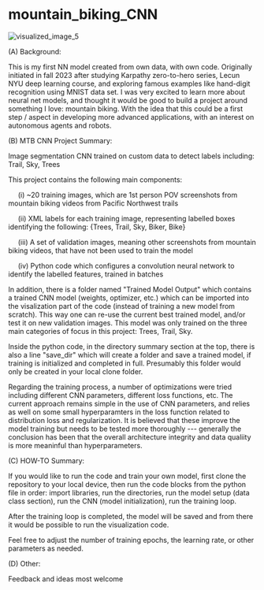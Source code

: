 # mountain_biking_CNN

![visualized_image_5](https://github.com/nfruneaux/mountain_biking_CNN/assets/72471698/dc2311e5-9802-47af-9687-6430f4ac40c3)

(A) Background:  

This is my first NN model created from own data, with own code. Originally initiated in fall 2023 after studying Karpathy zero-to-hero series, Lecun NYU deep learning course, and exploring famous examples like hand-digit recognition using MNIST data set. I was very excited to learn more about neural net models, and thought it would be good to build a project around something I love: mountain biking. With the idea that this could be a first step / aspect in developing more advanced applications, with an interest on autonomous agents and robots.


(B) MTB CNN Project Summary:  

Image segmentation CNN trained on custom data to detect labels including: Trail, Sky, Trees  

This project contains the following main components:  

  &nbsp;&nbsp;&nbsp;&nbsp; (i) ~20 training images, which are 1st person POV screenshots from mountain biking videos from Pacific Northwest trails  
  
  &nbsp;&nbsp;&nbsp;&nbsp; (ii) XML labels for each training image, representing labelled boxes identifying the following: {Trees, Trail, Sky, Biker, Bike}

  &nbsp;&nbsp;&nbsp;&nbsp; (iii) A set of validation images, meaning other screenshots from mountain biking videos, that have not been used to train the model  
  
  &nbsp;&nbsp;&nbsp;&nbsp; (iv) Python code which configures a convolution neural network to identify the labelled features, trained in batches  
  

In addition, there is a folder named "Trained Model Output" which contains a trained CNN model (weights, optimizer, etc.) which can be imported into the visalization part of the code (instead of training a new model from scratch). This way one can re-use the current best trained model, and/or test it on new validation images. This model was only trained on the three main categories of focus in this project: Trees, Trail, Sky.

Inside the python code, in the directory summary section at the top, there is also a line "save_dir" which will create a folder and save a trained model, if training is initialized and completed in full. Presumably this folder would only be created in your local clone folder.

Regarding the training process, a number of optimizations were tried including different CNN parameters, different loss functions, etc. The current approach remains simple in the use of CNN parameters, and relies as well on some small hyperparamters in the loss function related to distribution loss and regularization. It is believed that these improve the model training but needs to be tested more thoroughly --- generally the conclusion has been that the overall architecture integrity and data qualiity is more meaninful than hyperparameters.  


(C) HOW-TO Summary:

If you would like to run the code and train your own model, first clone the repository to your local device, then run the code blocks from the python file in order: import libraries, run the directories, run the model setup (data class section), run the CNN (model initialization), run the training loop.  

After the training loop is completed, the model will be saved and from there it would be possible to run the visualization code. 

Feel free to adjust the number of training epochs, the learning rate, or other parameters as needed. 


(D) Other:

Feedback and ideas most welcome
